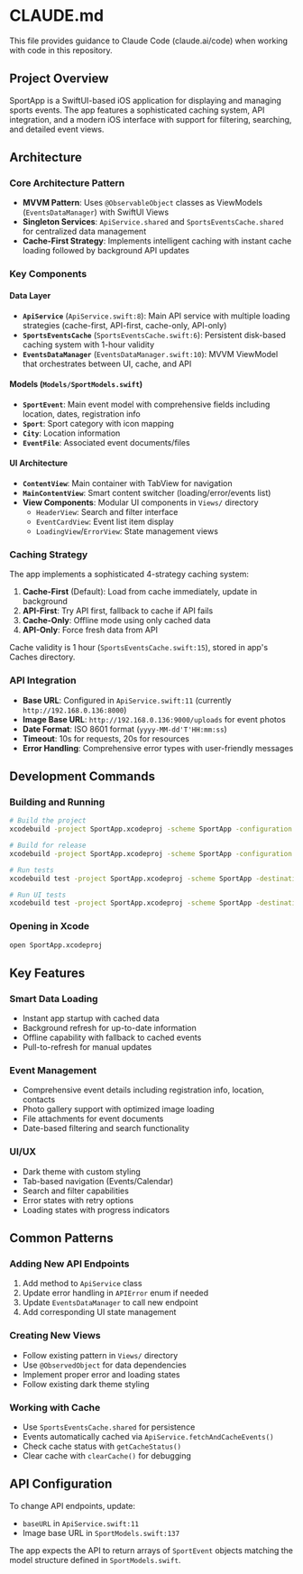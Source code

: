 # CLAUDE.md

This file provides guidance to Claude Code (claude.ai/code) when working with code in this repository.

## Project Overview

SportApp is a SwiftUI-based iOS application for displaying and managing sports events. The app features a sophisticated caching system, API integration, and a modern iOS interface with support for filtering, searching, and detailed event views.

## Architecture

### Core Architecture Pattern
- **MVVM Pattern**: Uses `@ObservableObject` classes as ViewModels (`EventsDataManager`) with SwiftUI Views
- **Singleton Services**: `ApiService.shared` and `SportsEventsCache.shared` for centralized data management
- **Cache-First Strategy**: Implements intelligent caching with instant cache loading followed by background API updates

### Key Components

#### Data Layer
- **`ApiService`** (`ApiService.swift:8`): Main API service with multiple loading strategies (cache-first, API-first, cache-only, API-only)
- **`SportsEventsCache`** (`SportsEventsCache.swift:6`): Persistent disk-based caching system with 1-hour validity
- **`EventsDataManager`** (`EventsDataManager.swift:10`): MVVM ViewModel that orchestrates between UI, cache, and API

#### Models (`Models/SportModels.swift`)
- **`SportEvent`**: Main event model with comprehensive fields including location, dates, registration info
- **`Sport`**: Sport category with icon mapping
- **`City`**: Location information
- **`EventFile`**: Associated event documents/files

#### UI Architecture
- **`ContentView`**: Main container with TabView for navigation
- **`MainContentView`**: Smart content switcher (loading/error/events list)
- **View Components**: Modular UI components in `Views/` directory
  - `HeaderView`: Search and filter interface
  - `EventCardView`: Event list item display
  - `LoadingView`/`ErrorView`: State management views

### Caching Strategy

The app implements a sophisticated 4-strategy caching system:

1. **Cache-First** (Default): Load from cache immediately, update in background
2. **API-First**: Try API first, fallback to cache if API fails
3. **Cache-Only**: Offline mode using only cached data
4. **API-Only**: Force fresh data from API

Cache validity is 1 hour (`SportsEventsCache.swift:15`), stored in app's Caches directory.

### API Integration

- **Base URL**: Configured in `ApiService.swift:11` (currently `http://192.168.0.136:8000`)
- **Image Base URL**: `http://192.168.0.136:9000/uploads` for event photos
- **Date Format**: ISO 8601 format (`yyyy-MM-dd'T'HH:mm:ss`)
- **Timeout**: 10s for requests, 20s for resources
- **Error Handling**: Comprehensive error types with user-friendly messages

## Development Commands

### Building and Running
```bash
# Build the project
xcodebuild -project SportApp.xcodeproj -scheme SportApp -configuration Debug build

# Build for release
xcodebuild -project SportApp.xcodeproj -scheme SportApp -configuration Release build

# Run tests
xcodebuild test -project SportApp.xcodeproj -scheme SportApp -destination 'platform=iOS Simulator,name=iPhone 15'

# Run UI tests
xcodebuild test -project SportApp.xcodeproj -scheme SportApp -destination 'platform=iOS Simulator,name=iPhone 15' -only-testing:SportAppUITests
```

### Opening in Xcode
```bash
open SportApp.xcodeproj
```

## Key Features

### Smart Data Loading
- Instant app startup with cached data
- Background refresh for up-to-date information
- Offline capability with fallback to cached events
- Pull-to-refresh for manual updates

### Event Management
- Comprehensive event details including registration info, location, contacts
- Photo gallery support with optimized image loading
- File attachments for event documents
- Date-based filtering and search functionality

### UI/UX
- Dark theme with custom styling
- Tab-based navigation (Events/Calendar)
- Search and filter capabilities
- Error states with retry options
- Loading states with progress indicators

## Common Patterns

### Adding New API Endpoints
1. Add method to `ApiService` class
2. Update error handling in `APIError` enum if needed
3. Update `EventsDataManager` to call new endpoint
4. Add corresponding UI state management

### Creating New Views
- Follow existing pattern in `Views/` directory
- Use `@ObservedObject` for data dependencies
- Implement proper error and loading states
- Follow existing dark theme styling

### Working with Cache
- Use `SportsEventsCache.shared` for persistence
- Events automatically cached via `ApiService.fetchAndCacheEvents()`
- Check cache status with `getCacheStatus()`
- Clear cache with `clearCache()` for debugging

## API Configuration

To change API endpoints, update:
- `baseURL` in `ApiService.swift:11`
- Image base URL in `SportModels.swift:137`

The app expects the API to return arrays of `SportEvent` objects matching the model structure defined in `SportModels.swift`.